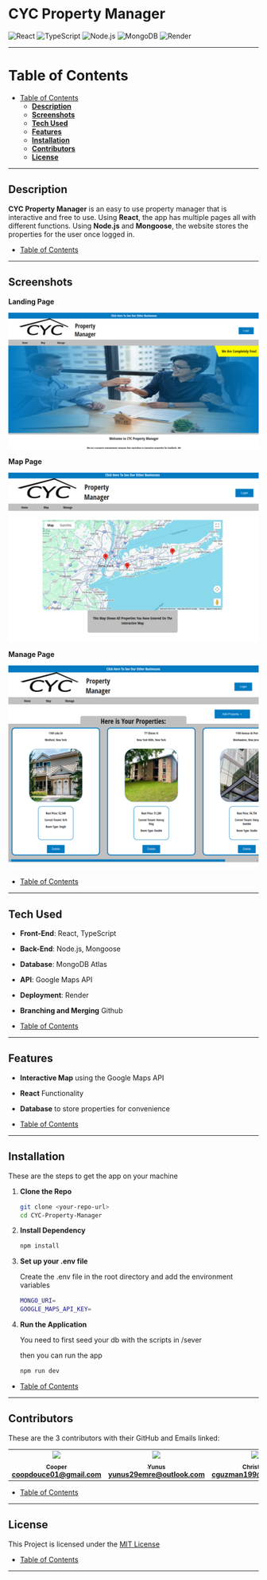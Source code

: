 # **CYC Property Manager** 

![React](https://img.shields.io/badge/React-61DAFB?style=for-the-badge&logo=react&logoColor=black)
![TypeScript](https://img.shields.io/badge/TypeScript-007ACC?style=for-the-badge&logo=typescript&logoColor=white)
![Node.js](https://img.shields.io/badge/Node.js-339933?style=for-the-badge&logo=nodedotjs&logoColor=white)
![MongoDB](https://img.shields.io/badge/-MongoDB-13aa52?style=for-the-badge&logo=mongodb&logoColor=white)
![Render](https://img.shields.io/badge/Render-00979D?style=for-the-badge&logo=render&logoColor=white)

---

# Table of Contents

- [Table of Contents](#table-of-contents)
    - [**Description**](#description)
    - [**Screenshots**](#screenshots)
    - [**Tech Used**](#tech-used)
    - [**Features**](#features)
    - [**Installation**](#installation)
    - [**Contributors**](#contributors)
    - [**License**](#license)

---

## **Description**

**CYC Property Manager** is an easy to use property manager that is interactive and free to use. Using **React**, the app has multiple pages all with different functions. Using **Node.js** and **Mongoose**, the website stores the properties for the user once logged in.

- [Table of Contents](#table-of-contents)
---

## **Screenshots**

**Landing Page**

![Landing Page](assets/landingPage.png)

**Map Page**

![Map Page](assets/mapPage.png)

**Manage Page**

![Manage Page](assets/managePage.png)

- [Table of Contents](#table-of-contents)
---

## **Tech Used**

- **Front-End**: React, TypeScript
- **Back-End**: Node.js, Mongoose
- **Database**: MongoDB Atlas
- **API**: Google Maps API
- **Deployment**: Render
- **Branching and Merging** Github

- [Table of Contents](#table-of-contents)
---

## **Features**

- **Interactive Map** using the Google Maps API
- **React** Functionality
- **Database** to store properties for convenience

- [Table of Contents](#table-of-contents)
---

## **Installation**

These are the steps to get the app on your machine

1. **Clone the Repo**

    ```bash
    git clone <your-repo-url>
    cd CYC-Property-Manager
    ```

2. **Install Dependency**

    ```bash
    npm install
    ```

3. **Set up your .env file**

    Create the .env file in the root directory and add the environment variables

    ```bash
    MONGO_URI=
    GOOGLE_MAPS_API_KEY=
    ```

4. **Run the Application**

    You need to first seed your db with the scripts in /sever

    then you can run the app

    ```bash
    npm run dev
    ```

- [Table of Contents](#table-of-contents)
---

## **Contributors**

These are the 3 contributors with their GitHub and Emails linked:
<table>
    <tr>
        <td align="center">
            <a href="https://github.com/CoopDouce">
                <img src="https://avatars.githubusercontent.com/u/168945126?v=4">
                <br />
                <sub><b>Cooper<b></sub>
            </a>
            <br />
            <a href="coopdouce01@gmail.com">coopdouce01@gmail.com</a>
        </td>
        <td align="center">
            <a href="https://github.com/yunusemreertas">
                <img src="https://avatars.githubusercontent.com/u/95831485?v=4">
                <br />
                <sub><b>Yunus<b></sub>
            </a>
            <br />
            <a href="yunus29emre@outlook.com">yunus29emre@outlook.com</a>
        </td>
        <td align="center">
            <a href="https://github.com/Chris-005">
                <img src="https://avatars.githubusercontent.com/u/174975190?v=4">
                <br />
                <sub><b>Christian<b></sub>
            </a>
            <br />
            <a href="cguzman199@gmail.com">cguzman199@gmail.com</a>
        </td>
    </tr>
</table>


- [Table of Contents](#table-of-contents)
---

## **License**

This Project is licensed under the [MIT License](https://opensouce.org/licenses/MIT)

- [Table of Contents](#table-of-contents)
---
